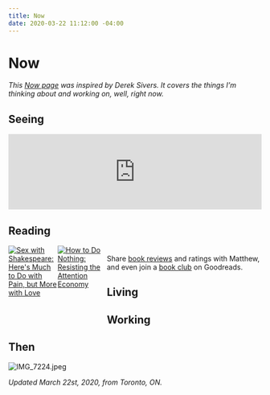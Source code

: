 ```yaml
---
title: Now
date: 2020-03-22 11:12:00 -04:00
---
```


# Now

*This [Now page](https://sivers.org/nowff) was inspired by Derek Sivers. It covers the things I’m thinking about and working on, well, right now.*

## Seeing

<!-- SnapWidget -->
<script src="https://snapwidget.com/js/snapwidget.js"></script>
<iframe src="https://snapwidget.com/embed/807385" class="snapwidget-widget" allowtransparency="true" frameborder="0" scrolling="no" style="border:none; overflow:hidden;  width:100%; "></iframe>

## Reading

<style type="text/css" media="screen">
.gr_grid_container {
/* customize grid container div here. eg: width: 500px; */
}

.gr_grid_book_container {
/* customize book cover container div here */
float: left;
width: 98px;
height: 160px;
padding: 0px 0px;
overflow: hidden;
}
</style>
<div id="gr_grid_widget_1585515205">
<!-- Show static html as a placeholder in case js is not enabled - javascript include will override this if things work -->
<div class="gr_grid_container">
<div class="gr_grid_book_container"><a title="Sex with Shakespeare: Here's Much to Do with Pain, but More with Love" rel="nofollow" href="https://www.goodreads.com/book/show/29931092-sex-with-shakespeare"><img alt="Sex with Shakespeare: Here's Much to Do with Pain, but More with Love" border="0" src="https://i.gr-assets.com/images/S/compressed.photo.goodreads.com/books/1460871709l/29931092._SX98_.jpg" /></a></div>
<div class="gr_grid_book_container"><a title="How to Do Nothing: Resisting the Attention Economy" rel="nofollow" href="https://www.goodreads.com/book/show/42973186-how-to-do-nothing"><img alt="How to Do Nothing: Resisting the Attention Economy" border="0" src="https://i.gr-assets.com/images/S/compressed.photo.goodreads.com/books/1543414494l/42973186._SX98_.jpg" /></a></div>
<noscript><br/>Share <a rel="nofollow" href="/">book reviews</a> and ratings with Matthew, and even join a <a rel="nofollow" href="/group">book club</a> on Goodreads.</noscript>
</div>

</div>
<script src="https://www.goodreads.com/review/grid_widget/3162891.Matthew's%20bookshelf:%20currently-reading?cover_size=medium&hide_link=true&hide_title=true&num_books=20&order=a&shelf=currently-reading&sort=date_started&widget_id=1585515205" type="text/javascript" charset="utf-8"></script>

## Living

## Working

## Then

![IMG_7224.jpeg](/uploads/IMG_7224.jpeg)

*Updated March 22st, 2020, from Toronto, ON.*